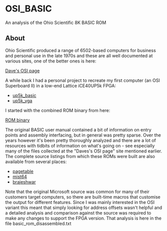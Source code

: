 # OSI_BASIC
An analysis of the Ohio Scientific 8K BASIC ROM

## About
Ohio Scientific produced a range of 6502-based computers for business and
personal use in the late 1970s and these are all well documented at various
sites, one of the better ones is here:

[Dave's OSI page](https://osiweb.org/)

A while back I had a personal project to recreate my first computer (an OSI
Superboard II) in a low-end Lattice iCE40UP5k FPGA:

* [up5k_basic](https://github.com/emeb/up5k_basic)
* [up5k_vga](https://github.com/emeb/up5k_vga)

I started with the combined ROM binary from here:

[ROM binary](https://osiweb.org/misc/OSI600_RAM_ROM.zip)

The original BASIC user manual contained a bit of information on entry points
and assembly interfacing, but in general was pretty sparse. Over the years
however it's been pretty thoroughly analyzed and there are a lot of resources
with tidbits of information on what's going on - see especially many of the
files collected at the "Daves's OSI page" site mentioned earlier. The complete
source listings from which these ROMs were built are also available from several
places:

* [pagetable](https://www.pagetable.com/?p=46)
* [mist64](https://github.com/mist64/msbasic)
* [brajeshwar](https://github.com/brajeshwar/Microsoft-BASIC-for-6502-Original-Source-Code-1978)

Note that the original Microsoft source was common for many of their customers
target computers, so there are built-time macros that customise the output for
different features. Since I was mainly interested in the OSI variant this meant
that simply looking for address offsets wasn't helpful and a detailed analysis
and comparison against the source was required to make any changes to support
the FPGA version. That analysis is here in the file basic_rom_disassembled.txt

